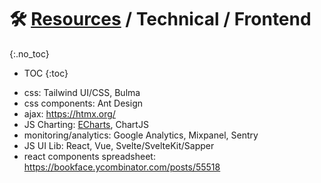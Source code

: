 
# 🛠 [Resources](/stack/) / Technical / Frontend
{:.no_toc}

* TOC
{:toc}


- css: Tailwind UI/CSS, Bulma
- css components: Ant Design
- ajax: https://htmx.org/
- JS Charting: [ECharts](https://echarts.apache.org/en/index.html), ChartJS 
- monitoring/analytics: Google Analytics, Mixpanel, Sentry
- JS UI Lib: React, Vue, Svelte/SvelteKit/Sapper
- react components spreadsheet: https://bookface.ycombinator.com/posts/55518


